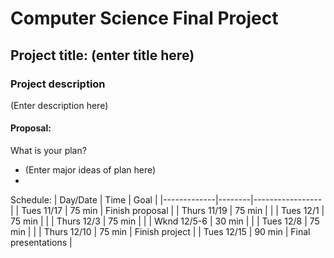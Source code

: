# Computer Science Final Project

## Project title: (enter title here)

### Project description
(Enter description here)



#### Proposal:
What is your plan?
* (Enter major ideas of plan here)
* 

Schedule:
|   Day/Date  |  Time  |     Goal            |
|-------------|--------|-----------------    |
| Tues 11/17  | 75 min | Finish proposal     |
| Thurs 11/19 | 75 min |                     |
| Tues 12/1   | 75 min |                     |
| Thurs 12/3  | 75 min |                     |
| Wknd 12/5-6 | 30 min |                     |
| Tues 12/8   | 75 min |                     |
| Thurs 12/10 | 75 min | Finish project      |
| Tues 12/15  | 90 min | Final presentations | 
